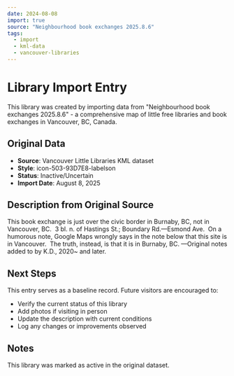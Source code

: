```yaml
---
date: 2024-08-08
import: true
source: "Neighbourhood book exchanges 2025.8.6"
tags:
  - import
  - kml-data
  - vancouver-libraries
---
```


# Library Import Entry

This library was created by importing data from "Neighbourhood book exchanges 2025.8.6" - a comprehensive map of little free libraries and book exchanges in Vancouver, BC, Canada.

## Original Data

- **Source**: Vancouver Little Libraries KML dataset
- **Style**: icon-503-93D7E8-labelson
- **Status**: Inactive/Uncertain
- **Import Date**: August 8, 2025

## Description from Original Source

This book exchange is just over the civic border in Burnaby, BC, not in Vancouver, BC.  3 bl. n. of Hastings St.; Boundary Rd.—Esmond Ave. 
On a humorous note, Google Maps wrongly says in the note below that this site is in Vancouver.  The truth, instead, is that it is in Burnaby, BC.
—Original notes added to by K.D., 2020~ and later.



## Next Steps

This entry serves as a baseline record. Future visitors are encouraged to:
- Verify the current status of this library
- Add photos if visiting in person
- Update the description with current conditions
- Log any changes or improvements observed

## Notes

This library was marked as active in the original dataset.
